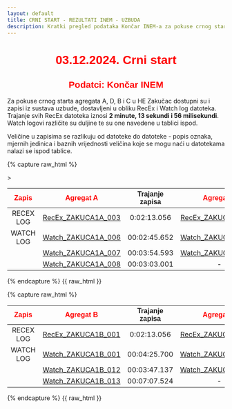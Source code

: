 ```yaml
---
layout: default
title: CRNI START - REZULTATI INEM - UZBUDA
description: Kratki pregled podataka Končar INEM-a za pokuse crnog starta u HE Zakučac
---
```


<h1 style="text-align: center; font-family: Helvetica; color: red">03.12.2024. Crni start</h1>
<h2 style="text-align: center; font-family: Helvetica; color: red">Podatci: Končar INEM</h2>

Za pokuse crnog starta agregata A, D, B i C u HE Zakučac dostupni su i zapisi iz sustava uzbude,
dostavljeni u obliku RecEx i Watch log datoteka. Trajanje svih RecEx datoteka iznosi **2 minute, 13 sekundi i 56 milisekundi**.
Watch logovi različite su duljine te su one navedene u tablici ispod. 

Veličine u zapisima se razlikuju od datoteke do datoteke - popis oznaka, mjernih jedinica i baznih vrijednosti veličina koje se mogu naći u datotekama nalazi se ispod tablice. 

{% capture raw_html %}
<table>
    <thead>
        <tr>
            <th style="text-align:center; font-family: Helvetica; color: red">Zapis</th>
            <th style="text-align:center; font-family: Helvetica; color: red">Agregat A</th>
            <th style="text-align:center; font-family: Helvetica">Trajanje zapisa</th>
            <th style="text-align:center; font-family: Helvetica; color: red">Agregat D</th>
            <th style="text-align:center; font-family: Helvetica">Trajanje zapisa</th>>            
        </tr>
    </thead>
    <tbody>
        <tr>
            <td style="text-align:center">RECEX LOG</td>
            <td style="text-align:center"><a href="{{ site.baseurl }}/recex-zakuca1a-003/">RecEx_ZAKUCA1A_003</a></td>
            <td style="text-align:center">0:02:13.056</td>
            <td style="text-align:center"><a href="{{ site.baseurl }}/recex-zakuca1d-001/">RecEx_ZAKUCA1D_001</a></td>
            <td style="text-align:center">0:02:13.056</td>
        </tr>
        <tr>
            <td style="text-align:center">WATCH LOG</td>
            <td style="text-align:center"><a href="{{ site.baseurl }}/watch-zakuca1a-006/">Watch_ZAKUCA1A_006</a></td>
            <td style="text-align:center">00:02:45.652</td>
            <td style="text-align:center"><a href="{{ site.baseurl }}/watch-zakuca1d-006/">Watch_ZAKUCA1D_006</a></td>            
            <td style="text-align:center">00:03:50.937</td>            
        </tr>
        <tr>
            <td style="text-align:center"></td>
            <td style="text-align:center"><a href="{{ site.baseurl }}/watch-zakuca1a-007/">Watch_ZAKUCA1A_007</a></td>
            <td style="text-align:center">00:03:54.593</td>
            <td style="text-align:center"><a href="{{ site.baseurl }}/watch-zakuca1d-007/">Watch_ZAKUCA1D_007</a></td>            
            <td style="text-align:center">00:03:31.879</td>
        </tr>
        <tr>
            <td style="text-align:center"></td>
            <td style="text-align:center"><a href="{{ site.baseurl }}/watch-zakuca1a-008/">Watch_ZAKUCA1A_008</a></td>
            <td style="text-align:center">00:03:03.001</td>
            <td style="text-align:center">-</td>
            <td style="text-align:center">-</td>
        </tr>
    </tbody>
</table>
{% endcapture %}
{{ raw_html }}

{% capture raw_html %}
<table>
    <thead>
        <tr>
            <th style="text-align:center; font-family: Helvetica; color: red">Zapis</th>
            <th style="text-align:center; font-family: Helvetica; color: red">Agregat B</th>
            <th style="text-align:center; font-family: Helvetica">Trajanje zapisa</th>
            <th style="text-align:center; font-family: Helvetica; color: red">Agregat C</th>
            <th style="text-align:center; font-family: Helvetica">Trajanje zapisa</th>            
        </tr>
    </thead>
    <tbody>
        <tr>
            <td style="text-align:center">RECEX LOG</td>
            <td style="text-align:center"><a href="{{ site.baseurl }}/recex-zakuca1b-001/">RecEx_ZAKUCA1B_001</a></td>
            <td style="text-align:center">0:02:13.056</td>
            <td style="text-align:center"><a href="{{ site.baseurl }}/recex-zakuca1c-034/">RecEx_ZAKUCA1C_034</a></td>
            <td style="text-align:center">0:02:13.056</td>
        </tr>
        <tr>
            <td style="text-align:center">WATCH LOG</td>
            <td style="text-align:center"><a href="{{ site.baseurl }}/watch-zakuca1b-001/">Watch_ZAKUCA1B_001</a></td>            
            <td style="text-align:center">00:04:25.700</td>
            <td style="text-align:center"><a href="{{ site.baseurl }}/watch-zakuca1c-007/">Watch_ZAKUCA1C_007</a></td>            
            <td style="text-align:center">00:03:29.419</td>
        </tr>
        <tr>
            <td style="text-align:center"></td>
            <td style="text-align:center"><a href="{{ site.baseurl }}/watch-zakuca1b-012/">Watch_ZAKUCA1B_012</a></td>            
            <td style="text-align:center">00:03:47.137</td>
            <td style="text-align:center"><a href="{{ site.baseurl }}/watch-zakuca1c-008/">Watch_ZAKUCA1C_008</a></td>            
            <td style="text-align:center">00:03:31.128</td>
        </tr>
        <tr>
            <td style="text-align:center"></td>
            <td style="text-align:center"><a href="{{ site.baseurl }}/watch-zakuca1b-013/">Watch_ZAKUCA1B_013</a></td>            
            <td style="text-align:center">00:07:07.524</td>
            <td style="text-align:center">-</td>
            <td style="text-align:center">-</td>
        </tr>
    </tbody>
</table>
{% endcapture %}
{{ raw_html }}






